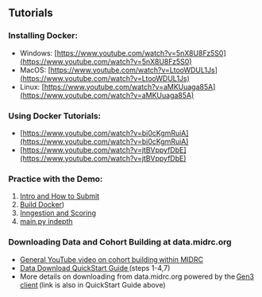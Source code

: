 ## Tutorials 

### Installing Docker:
  * Windows: [https://www.youtube.com/watch?v=5nX8U8Fz5S0](https://www.youtube.com/watch?v=5nX8U8Fz5S0)
  * MacOS: [https://www.youtube.com/watch?v=LtooWDUL1Js](https://www.youtube.com/watch?v=LtooWDUL1Js)
  * Linux: [https://www.youtube.com/watch?v=aMKUuaga85A](https://www.youtube.com/watch?v=aMKUuaga85A)

### Using Docker Tutorials:
  * [https://www.youtube.com/watch?v=bi0cKgmRuiA](https://www.youtube.com/watch?v=bi0cKgmRuiA)
  * [https://www.youtube.com/watch?v=jtBVppyfDbE](https://www.youtube.com/watch?v=jtBVppyfDbE)

### Practice with the Demo: 
1. [Intro and How to Submit](https://youtu.be/FelUeK8sXKU)
2. [Build Docker](https://youtu.be/xgsmjxYaXUQ))
3. [Inngestion and Scoring](https://youtu.be/HCI_CnXYwMw)
4. [main.py indepth](https://youtu.be/ytVZ49yDQfM)


### Downloading Data and Cohort Building at data.midrc.org 
  * [General YouTube video on cohort building within MIDRC ](https://www.youtube.com/watch?v=MuE8pJYM7Qo&list=PLNgcb2GesE0itCpCeydBsiuOqgsfUfp0P)
  * [Data Download QuickStart Guide ](https://static1.squarespace.com/static/5f57ca706b876437bb5b2620/t/6172e4c27b9aa07139c18812/1634919620821/Gen3+MIDRC+QRGv2.pdf%22%20/t%20%22_blank)(steps 1-4,7) 
  * More details on downloading from data.midrc.org powered by the [Gen3 client](https://gen3.org/resources/user/gen3-client/#4-download-a-single-data-file-using-a-guid) (link is also in QuickStart Guide above)